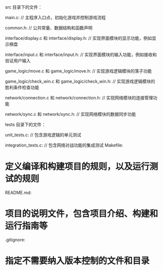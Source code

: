 src 目录下的文件：

main.c:
// 主程序入口点，初始化游戏并控制游戏流程

common.h:
// 公共常量、数据结构和函数声明

interface/display.c 和 interface/display.h:
// 实现界面模块的显示功能，例如显示棋盘

interface/input.c 和 interface/input.h:
// 实现界面模块的输入功能，例如接收和验证用户输入

game_logic/move.c 和 game_logic/move.h:
// 实现游戏逻辑模块的落子功能

game_logic/check_win.c 和 game_logic/check_win.h:
// 实现游戏逻辑模块的胜利条件检查功能

network/connection.c 和 network/connection.h:
// 实现网络模块的连接管理功能

network/sync.c 和 network/sync.h:
// 实现网络模块的数据同步功能

tests 目录下的文件：

unit_tests.c:
// 包含游戏逻辑的单元测试

integration_tests.c:
// 包含网络对战功能的集成测试
Makefile:
# 定义编译和构建项目的规则，以及运行测试的规则

README.md:
# 项目的说明文件，包含项目介绍、构建和运行指南等

.gitignore:
# 指定不需要纳入版本控制的文件和目录